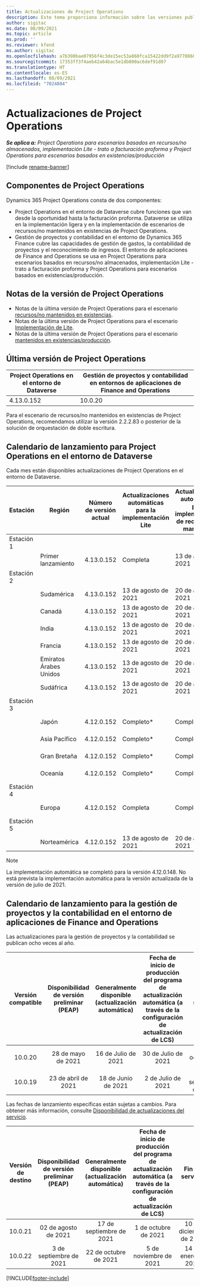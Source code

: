 ```yaml
---
title: Actualizaciones de Project Operations
description: Este tema proporciona información sobre las versiones publicadas de Dynamics 365 Project Operations.
author: sigitac
ms.date: 08/09/2021
ms.topic: article
ms.prod: ''
ms.reviewer: kfend
ms.author: sigitac
ms.openlocfilehash: a7b398bae07956f4c3de15ec53a860fca15422dd9f2a977086669ebf2fcdb240
ms.sourcegitcommit: 17353ff3f4aeb42a64bac5e1db000ac6def91d07
ms.translationtype: HT
ms.contentlocale: es-ES
ms.lasthandoff: 08/09/2021
ms.locfileid: "7024804"
---
```

# <a name="project-operations-updates"></a>Actualizaciones de Project Operations

_**Se aplica a:** Project Operations para escenarios basados en recursos/no almacenados, implementación Lite - trato a facturación proforma y Project Operations para escenarios basados en existencias/producción_

[!include [rename-banner](~/includes/cc-data-platform-banner.md)]

## <a name="project-operations-components"></a>Componentes de Project Operations

Dynamics 365 Project Operations consta de dos componentes:

- Project Operations en el entorno de Dataverse cubre funciones que van desde la oportunidad hasta la facturación proforma. Dataverse se utiliza en la implementación ligera y en la implementación de escenarios de recursos/no mantenidos en existencias de Project Operations.
- Gestión de proyectos y contabilidad en el entorno de Dynamics 365 Finance cubre las capacidades de gestión de gastos, la contabilidad de proyectos y el reconocimiento de ingresos. El entorno de aplicaciones de Finance and Operations se usa en Project Operations para escenarios basados en recursos/no almacenados, implementación Lite - trato a facturación proforma y Project Operations para escenarios basados en existencias/producción.

## <a name="project-operations-release-notes"></a>Notas de la versión de Project Operations
- Notas de la última versión de Project Operations para el escenario [recursos/no mantenidos en existencias](whats-new-july-2021-resource-based.md).
- Notas de la última versión de Project Operations para el escenario [Implementación de Lite](../pro/whats-new/whats-new-july-2021-lite.md).
- Notas de la última versión de Project Operations para el escenario [mantenidos en existencias/producción](../prod-pma/whats-new/whats-new-jul-2021-stocked.md).

## <a name="project-operations-latest-version"></a>Última versión de Project Operations

| Project Operations en el entorno de Dataverse | Gestión de proyectos y contabilidad en entornos de aplicaciones de Finance and Operations | 
| --- | --- |
| 4.13.0.152 | 10.0.20 |

Para el escenario de recursos/no mantenidos en existencias de Project Operations, recomendamos utilizar la versión 2.2.2.83 o posterior de la solución de orquestación de doble escritura.

## <a name="release-schedule-for-project-operations-on-dataverse-environment"></a>Calendario de lanzamiento para Project Operations en el entorno de Dataverse

Cada mes están disponibles actualizaciones de Project Operations en el entorno de Dataverse. 

| Estación | Región | Número de versión actual | Actualizaciones automáticas para la implementación Lite | Actualizaciones automáticas para implementación de recursos/no mantenida | Número de versión siguiente | Próxima versión generalmente disponible |
|-----------|-----------------------|-----------------|--------------------|---------------------|---------------------|---------------------|
| Estación 1 |   &nbsp;              |    &nbsp;       | &nbsp;             |      &nbsp;         |      &nbsp;         |      &nbsp;         |
|   &nbsp;  | Primer lanzamiento         |  4.13.0.152     | Completa           | 13 de agosto de 2021     | Por determinar                 | 27 de agosto de 2021     |
| Estación 2 |   &nbsp;              |    &nbsp;       | &nbsp;             |      &nbsp;         |      &nbsp;         |      &nbsp;         |
|   &nbsp;  | Sudamérica         |  4.13.0.152     | 13 de agosto de 2021    | 20 de agosto de 2021     | Por determinar                 | 27 de agosto de 2021     |
|    &nbsp; | Canadá                |  4.13.0.152     | 13 de agosto de 2021    | 20 de agosto de 2021     | Por determinar                 | 27 de agosto de 2021     |
|   &nbsp;  | India                 |  4.13.0.152     | 13 de agosto de 2021    | 20 de agosto de 2021     | Por determinar                 | 27 de agosto de 2021     |
|   &nbsp;  | Francia                |  4.13.0.152     | 13 de agosto de 2021    | 20 de agosto de 2021     | Por determinar                 | 27 de agosto de 2021     |
|   &nbsp;  | Emiratos Árabes Unidos  |  4.13.0.152     | 13 de agosto de 2021    | 20 de agosto de 2021     | Por determinar                 | 27 de agosto de 2021     |
|   &nbsp;  | Sudáfrica          |  4.13.0.152     | 13 de agosto de 2021    | 20 de agosto de 2021     | Por determinar                 | 27 de agosto de 2021     |
| Estación 3 |      &nbsp;           |     &nbsp;      |     &nbsp;         |      &nbsp;         |      &nbsp;         |      &nbsp;         |
|   &nbsp;  | Japón                 |  4.12.0.152     | Completo*          | Completa            | 4.13.0.152          | 13 de agosto de 2021     |
|   &nbsp;  | Asia Pacífico          |  4.12.0.152     | Completo*          | Completa            | 4.13.0.152          | 13 de agosto de 2021     |
|   &nbsp;  | Gran Bretaña         |  4.12.0.152     | Completo*          | Completa            | 4.13.0.152          | 13 de agosto de 2021     |
|   &nbsp;  | Oceanía               |  4.12.0.152     | Completo*          | Completa            | 4.13.0.152          | 13 de agosto de 2021     |
| Estación 4 |     &nbsp;            |     &nbsp;      |     &nbsp;         |      &nbsp;         |      &nbsp;         |      &nbsp;         |
|   &nbsp;  | Europa                |  4.12.0.152     | Completa           | Completa            | 4.13.0.152          | 20 de agosto de 2021     |
| Estación 5 |     &nbsp;            |     &nbsp;      |     &nbsp;         |      &nbsp;         |      &nbsp;         |      &nbsp;         |
|   &nbsp;  | Norteamérica         |  4.12.0.152     | 13 de agosto de 2021    | 20 de agosto de 2021     | 4.13.0.152          | 27 de agosto de 2021     |


> [!NOTE]
> La implementación automática se completó para la versión 4.12.0.148. No está prevista la implementación automática para la versión actualizada de la versión de julio de 2021.

## <a name="release-schedule-for-project-management-and-accounting-in-the-finance-and-operations-apps-environment"></a>Calendario de lanzamiento para la gestión de proyectos y la contabilidad en el entorno de aplicaciones de Finance and Operations

Las actualizaciones para la gestión de proyectos y la contabilidad se publican ocho veces al año.

|          Versión compatible          | Disponibilidad de versión preliminar (PEAP) | Generalmente disponible (actualización automática) | Fecha de inicio de producción del programa de actualización automática (a través de la configuración de actualización de LCS) |   Fin de servicio   |
|:-------------------------:|:---------------------------:|:---------------------------------:|:--------------------------------------------------------------------:|:------------------:|
|          10.0.20          |         28 de mayo de 2021        |           16 de Julio de 2021           |                             30 de Julio de 2021                             |  22 de octubre de 2021  |
|          10.0.19          |        23 de abril de 2021       |            18 de Junio de 2021           |                             2 de Julio de 2021                             | 17 de septiembre de 2021 |



Las fechas de lanzamiento específicas están sujetas a cambios. Para obtener más información, consulte [Disponibilidad de actualizaciones del servicio](/dynamics365/fin-ops-core/fin-ops/get-started/public-preview-releases?toc=%2fdynamics365%2ffinance%2ftoc.json).

|          Versión de destino          | Disponibilidad de versión preliminar (PEAP) | Generalmente disponible (actualización automática) | Fecha de inicio de producción del programa de actualización automática (a través de la configuración de actualización de LCS) |   Fin de servicio   |
|:-------------------------:|:---------------------------:|:---------------------------------:|:--------------------------------------------------------------------:|:------------------:|
|          10.0.21          |         02 de agosto de 2021     |           17 de septiembre de 2021      |                             1 de octubre de 2021                           |  10 de diciembre de 2021  |
|          10.0.22          |      3 de septiembre de 2021      |          22 de octubre de 2021         |                           5 de noviembre de 2021                           |  14 de enero de 2022  |

[!INCLUDE[footer-include](../includes/footer-banner.md)]

